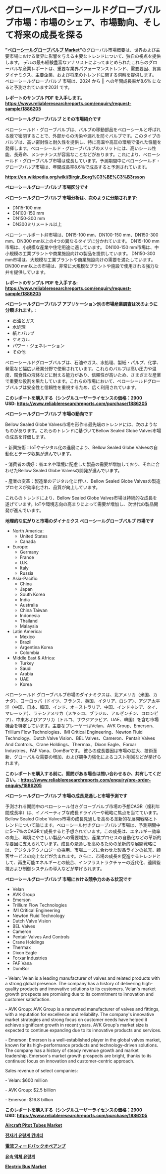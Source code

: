 <p><h1>グローバルベローシールドグローブバルブ市場：市場のシェア、市場動向、そして将来の成長を探る</h1></p><p><strong>"<a href="https://www.reliableresearchreports.com/bellow-sealed-globe-valves-r1886205">ベローシールグローブバルブ Market</a>"</strong>のグローバル市場概要は、世界および主要市場における業界に影響を与える主要なトレンドについて、独自の視点を提供します。 デルの最も経験豊富なアナリストによってまとめられたこれらのグローバルな産業レポートは、重要な業界パフォーマンストレンド、需要要因、貿易ダイナミクス、主要企業、および将来のトレンドに関する洞察を提供します。 ベローシールグローブバルブ 市場は、2024 から || への年間成長率が8.6% になると予測されています2031 です。</p>
<p><strong>レポートのサンプル PDF を入手します。</strong><strong><a href="https://www.reliableresearchreports.com/enquiry/request-sample/1886205">https://www.reliableresearchreports.com/enquiry/request-sample/1886205</a></strong></p>
<p><strong>ベローシールグローブバルブ とその市場紹介です</strong></p>
<p><p>ベローシールド・グローブバルブは、バルブの移動部品をベローシールと呼ばれる膜で密閉することで、外部からの汚染や漏れを防ぐバルブです。このタイプのバルブは、高い密封性と耐久性を提供し、特に高温や高圧の環境で優れた性能を発揮します。ベローシールド・グローブバルブのメリットには、高いシール性能、長寿命、メンテナンスが容易なことなどがあります。これにより、ベローシールド・グローブバルブ市場は成長しています。予測期間中にベローシールド・グローブバルブ市場は、年間成長率8.6％で成長すると予測されています。</p><a href="https://en.wikipedia.org/wiki/Birgir_Borg%C3%BE%C3%B3rsson"></a></p>
<p><strong><a href="https://en.wikipedia.org/wiki/Birgir_Borg%C3%BE%C3%B3rsson">https://en.wikipedia.org/wiki/Birgir_Borg%C3%BE%C3%B3rsson</a></strong></p>
<p><strong>ベローシールグローブバルブ&nbsp;市場区分です</strong><strong></strong></p>
<p><strong>ベローシールグローブバルブ 市場分析は、次のように分類されます:</strong>&nbsp;</p>
<p><ul><li>DN15-100 mm</li><li>DN100-150 mm</li><li>DN150-300 mm</li><li>DN300ミリメートル以上</li></ul></p>
<p><p>ベローシールポート弁市場は、DN15-100 mm、DN100-150 mm、DN150-300 mm、DN300 mm以上の4つの異なるタイプに分かれています。 DN15-100 mm市場は、小規模な産業や住宅用途に適しています。 DN100-150 mm市場は、中小規模の工業プラントや商業施設向けの製品を提供しています。 DN150-300 mm市場は、大規模な工業プラントや商業施設向けの需要を満たしています。 DN300 mm以上の市場は、非常に大規模なプラントや施設で使用される強力な弁を提供しています。</p></p>
<p><strong>レポートのサンプル PDF を入手する: <a href="https://www.reliableresearchreports.com/enquiry/request-sample/1886205">https://www.reliableresearchreports.com/enquiry/request-sample/1886205</a></strong></p>
<p><strong> ベローシールグローブバルブ アプリケーション別の市場産業調査は次のように分類されます。:</strong></p>
<p><ul><li>石油とガス</li><li>水処理</li><li>紙とパルプ</li><li>ケミカル</li><li>パワー・ジェネレーション</li><li>その他</li></ul></p>
<p><p>ベローシールドグローブバルブは、石油やガス、水処理、製紙・パルプ、化学、発電など幅広い産業分野で使用されています。これらのバルブは高い圧力や温度、腐食性の液体などに耐える能力があり、信頼性が高いため、さまざまな産業で重要な役割を果たしています。これらの市場において、ベローシールドグローブバルブは安全性と信頼性を重視するため、広く利用されています。</p></p>
<p><strong>このレポートを購入する（シングルユーザーライセンスの価格：2900 USD:</strong><strong>&nbsp;<a href="https://www.reliableresearchreports.com/purchase/1886205">https://www.reliableresearchreports.com/purchase/1886205</a></strong></p>
<p><strong>ベローシールグローブバルブ 市場の動向です</strong></p>
<p><p>Bellow Sealed Globe Valves市場を形作る最先端のトレンドには、次のようなものがあります。これらのトレンドに基づいてBellow Sealed Globe Valves市場の成長を評価します。</p><p>- 新興技術：IoTやデジタル化の進展により、Bellow Sealed Globe Valvesの自動化とデータ収集が進んでいます。</p><p>- 消費者の嗜好：省エネや環境に配慮した製品の需要が増加しており、それに合わせたBellow Sealed Globe Valvesの開発が進んでいます。</p><p>- 産業の変革：製造業のデジタル化に伴い、Bellow Sealed Globe Valvesの製造プロセスが効率化され、品質が向上しています。</p><p>これらのトレンドにより、Bellow Sealed Globe Valves市場は持続的な成長を遂げています。IoTや環境志向の高まりによって需要が増加し、次世代の製品開発が進んでいます。</p></p>
<p><strong>地理的な広がりと市場のダイナミクス ベローシールグローブバルブ 市場です</strong></p>
<p><ul>
    <li>
        North America:
        <ul>
            <li>United States</li>
            <li>Canada</li>
        </ul>
    </li>
    <li>
        Europe:
        <ul>
            <li>Germany</li>
            <li>France</li>
            <li>U.K.</li>
            <li>Italy</li>
            <li>Russia</li>
        </ul>
    </li>
    <li>
        Asia-Pacific:
        <ul>
            <li>China</li>
            <li>Japan</li>
            <li>South Korea</li>
            <li>India</li>
            <li>Australia</li>
            <li>China Taiwan</li>
            <li>Indonesia</li>
            <li>Thailand</li>
            <li>Malaysia</li>
        </ul>
    </li>
    <li>
        Latin America:
        <ul>
            <li>Mexico</li>
            <li>Brazil</li>
            <li>Argentina Korea</li>
            <li>Colombia</li>
        </ul>
    </li>
    <li>
        Middle East & Africa:
        <ul>
            <li>Turkey</li>
            <li>Saudi</li>
            <li>Arabia</li>
            <li>UAE</li>
            <li>Korea</li>
        </ul>
    </li>
    </ul></p>
<p><p>ベローシールド グローブバルブ市場のダイナミクスは、北アメリカ（米国、カナダ）、ヨーロッパ（ドイツ、フランス、英国、イタリア、ロシア）、アジア太平洋（中国、日本、韓国、インド、オーストラリア、中国、インドネシア、タイ、マレーシア）、ラテンアメリカ（メキシコ、ブラジル、アルゼンチン、コロンビア）、中東およびアフリカ（トルコ、サウジアラビア、UAE、韓国）を含む市場機会を特定しています。主要なプレーヤーはVelan、AVK Group、Emerson、Trillium Flow Technologies、IMI Critical Engineering、Newton Fluid Technology、Dutch Valve Vision、BEL Valves、Cameron、Pentair Valves And Controls、Crane Holdings、Thermax、Dixon Eagle、Forxar Industries、FAF Vana、DomBorです。 彼らの成長要因は市場の拡大、技術革新、グローバルな需要の増加、および競争力強化によるコスト削減などが挙げられます。</p></p>
<p><strong>このレポートを購入する前に、質問がある場合は問い合わせるか、共有してください。:&nbsp;<a href="https://www.reliableresearchreports.com/enquiry/pre-order-enquiry/1886205">https://www.reliableresearchreports.com/enquiry/pre-order-enquiry/1886205</a></strong></p>
<p><strong>ベローシールグローブバルブ 市場の成長見通しと市場予測です</strong></p>
<p><p>予測される期間中のベローシール付きグローブバルブ市場の予想CAGR（複利年間成長率）は、イノベーティブな成長ドライバーや戦略に焦点を当てています。 Bellow Sealed Globe Valves市場の成長見通しを高める革新的な展開戦略とトレンドについて論じます。ベローシール付きグローブバルブ市場は、予測期間中に5〜7％のCAGRで成長すると予想されています。この成長は、エネルギー効率の向上、環境にやさしい製品への需要増加、産業プロセスの自動化などの革新的な要因に支えられています。成長の見通しを高めるための革新的な展開戦略には、デジタルテクノロジーの採用、市場ニーズに合わせた製品ラインの拡充、顧客サービスの向上などが含まれます。さらに、市場の成長を促進するトレンドとして、再生可能エネルギーとの統合、インフラストラクチャーの近代化、遠隔監視および制御システムの導入などが挙げられます。</p></p>
<p><strong>ベローシールグローブバルブ 市場における競争力のある状況です</strong></p>
<p><ul><li>Velan</li><li>AVK Group</li><li>Emerson</li><li>Trillium Flow Technologies</li><li>IMI Critical Engineering</li><li>Newton Fluid Technology</li><li>Dutch Valve Vision</li><li>BEL Valves</li><li>Cameron</li><li>Pentair Valves And Controls</li><li>Crane Holdings</li><li>Thermax</li><li>Dixon Eagle</li><li>Forxar Industries</li><li>FAF Vana</li><li>DomBor</li></ul></p>
<p><p>- Velan: Velan is a leading manufacturer of valves and related products with a strong global presence. The company has a history of delivering high-quality products and innovative solutions to its customers. Velan's market growth prospects are promising due to its commitment to innovation and customer satisfaction.</p><p>- AVK Group: AVK Group is a renowned manufacturer of valves and fittings, with a reputation for excellence and reliability. The company's innovative market strategies and strong focus on customer needs have helped it achieve significant growth in recent years. AVK Group's market size is expected to continue expanding due to its innovative products and services.</p><p>- Emerson: Emerson is a well-established player in the global valves market, known for its high-performance products and technology-driven solutions. The company has a history of steady revenue growth and market leadership. Emerson's market growth prospects are bright, thanks to its continued focus on innovation and customer-centric approach.</p><p>Sales revenue of select companies:</p><p>- Velan: $600 million</p><p>- AVK Group: $2.5 billion</p><p>- Emerson: $16.8 billion</p></p>
<p><strong>このレポートを購入する（シングルユーザーライセンスの価格：2900 USD:</strong>&nbsp;<strong><a href="https://www.reliableresearchreports.com/purchase/1886205">https://www.reliableresearchreports.com/purchase/1886205</a></strong></p>
<p><strong><p><a href="https://medium.com/@kaylagreenj1521/aircraft-pitot-tubes-market-share-and-new-trends-analysis-by-its-type-application-end-use-and-05314e260031">Aircraft Pitot Tubes Market</a></p><p><a href="https://github.com/vss5505pa7z1p/Market-Research-Report-List-4/blob/main/353494391369.md">전자기 유량계 컨버터</a></p><p><a href="https://github.com/nemesis2824/Market-Research-Report-List-3/blob/main/599481273411.md">電流フィードバックオペアンプ</a></p><p><a href="https://github.com/FelipeGrrady654556/Market-Research-Report-List-3/blob/main/567586291370.md">유속 액체 유량계</a></p><p><a href="https://www.linkedin.com/pulse/electric-bus-market-emerging-trends-future-prospects-period-jj9rc?trackingId=HlINOEBsQ8CIjAI%2BjPvCaQ%3D%3D">Electric Bus Market</a></p></strong></p>